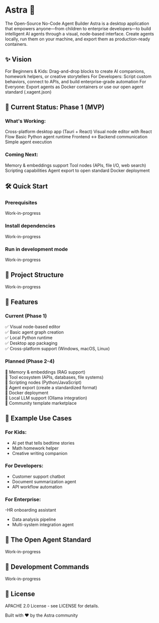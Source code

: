 # Astra 🚀
The Open-Source No-Code Agent Builder
Astra is a desktop application that empowers anyone—from children to enterprise developers—to build intelligent AI agents through a visual, node-based interface. Create agents locally, run them on your machine, and export them as production-ready containers.

## ✨ Vision

For Beginners & Kids: Drag-and-drop blocks to create AI companions, homework helpers, or creative storytellers
For Developers: Script custom behaviors, connect to APIs, and build enterprise-grade automation
For Everyone: Export agents as Docker containers or use our open agent standard (.xagent.json)

## 🎯 Current Status: Phase 1 (MVP)
### What's Working:

Cross-platform desktop app (Tauri + React)
Visual node editor with React Flow
Basic Python agent runtime
Frontend ↔ Backend communication
Simple agent execution

### Coming Next:

Memory & embeddings support
Tool nodes (APIs, file I/O, web search)
Scripting capabilities
Agent export to open standard
Docker deployment

## 🛠️ Quick Start
### Prerequisites
Work-in-progress

### Install dependencies
Work-in-progress

### Run in development mode
Work-in-progress

## 📁 Project Structure
Work-in-progress

## 🚀 Features
### Current (Phase 1)

✅ Visual node-based editor  
✅ Basic agent graph creation  
✅ Local Python runtime  
✅ Desktop app packaging  
✅ Cross-platform support (Windows, macOS, Linux)  

### Planned (Phase 2-4)

🔄 Memory & embeddings (RAG support)  
🔄 Tool ecosystem (APIs, databases, file systems)  
🔄 Scripting nodes (Python/JavaScript)  
🔄 Agent export (create a standardized format)  
🔄 Docker deployment  
🔄 Local LLM support (Ollama integration)  
🔄 Community template marketplace  

## 🤖 Example Use Cases
### For Kids:

- AI pet that tells bedtime stories
- Math homework helper
- Creative writing companion

### For Developers:

- Customer support chatbot
- Document summarization agent
- API workflow automation

### For Enterprise:

-HR onboarding assistant
- Data analysis pipeline
- Multi-system integration agent

## 🧠 The Open Agent Standard
Work-in-progress

## 🔗 Development Commands
Work-in-progress

## 📄 License
APACHE 2.0 License - see LICENSE for details.





Built with ❤️ by the Astra community